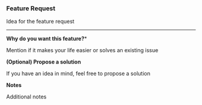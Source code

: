 <!-- Thank you for contributing!! :) -->

### Feature Request

Idea for the feature request

---

**Why do you want this feature?***

Mention if it makes your life easier or solves an existing issue

**(Optional) Propose a solution**

If you have an idea in mind, feel free to propose a solution

**Notes**

Additional notes
